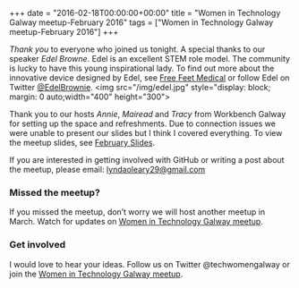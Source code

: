 +++
date = "2016-02-18T00:00:00+00:00"
title = "Women in Technology Galway meetup-February 2016"
tags = ["Women in Technology Galway meetup-February 2016"]
+++


<i>Thank you</i> to everyone who joined us tonight.  A special thanks to our speaker <i>Edel Browne</i>. Edel is an excellent STEM role model. The community is lucky to have this young inspirational lady.
To find out more about the innovative device designed by Edel, see [Free Feet Medical](https://www.facebook.com/Free-Feet-Medical-127124804146394/) or follow Edel on Twitter [@EdelBrownie](https://twitter.com/EdelBrownie?ref_src=twsrc%5Egoogle%7Ctwcamp%5Eserp%7Ctwgr%5Eauthor).
<img src="/img/edel.jpg" style="display: block; margin: 0 auto;width="400" height="300">

Thank you to our hosts <i>Annie</i>, <i>Mairead</i> and <i>Tracy</i> from Workbench Galway for setting up the space and refreshments. Due to connection issues we were unable to present our slides but I think I covered everything. To view the meetup slides, see [February Slides](https://docs.google.com/presentation/d/19uYiomGfPR1zpx7ExR7zFBstQ3NhkBgUYC1aSoh9hAA/edit?usp=sharing).

If you are interested in getting involved with GitHub or writing a post about the meetup, please email: <lyndaoleary29@gmail.com>


### Missed the meetup?

If you missed the meetup, don’t worry we will host another meetup in March. Watch for updates on [Women in Technology Galway meetup](http://www.meetup.com/Women-In-Technology-Galway/).


### Get involved

I would love to hear your ideas. Follow us on Twitter @techwomengalway or join the [Women in Technology Galway meetup](http://www.meetup.com/Women-In-Technology-Galway/).
